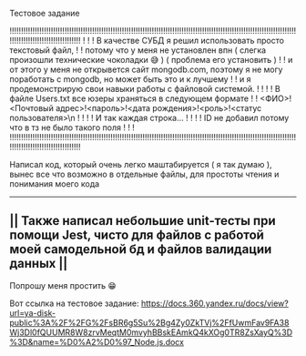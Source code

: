 Тестовое задание

!!!!!!!!!!!!!!!!!!!!!!!!!!!!!!!!!!!!!!!!!!!!!!!!!!!!!!!!!!!!!!!!!!!!!!!!!!!!!!!!!!!!!!!!!!!!!!!!!!!!!!!!!!!!!!!!!!!!!!!!!!!!!!!!!!!!!!!!!!!!!!!!!!!!!!!!!!!!
!                                                                                                                                                           !
!   В качестве СУБД я решил использовать просто текстовый файл,                                                                                             !
!   потому что у меня не установлен впн ( слегка произошли технические чоколадки 😅 ) ( проблема его установить )                                           !
!   и от этого у меня не открывется сайт mongodb.com, поэтому я не могу поработать с mongodb, но может быть это и к лучшему                                 !
!   и я продемонстрирую свои навыки работы с файловой системой.                                                                                             !
!                                                                                                                                                           !
!   В файле Users.txt все юзеры храняться в следующем формате                                                                                               !
!   <ФИО>!<Почтовый адрес>!<пароль>!<дата рождения>!<роль>!<статус пользователя>\n                                                                          ! 
!                                                                                                                                                           !
!   И так каждая строка...                                                                                                                                  !
!                                                                                                                                                           !
!   ID не добавил потому что в тз не было такого поля                                                                                                       !
!                                                                                                                                                           !
!!!!!!!!!!!!!!!!!!!!!!!!!!!!!!!!!!!!!!!!!!!!!!!!!!!!!!!!!!!!!!!!!!!!!!!!!!!!!!!!!!!!!!!!!!!!!!!!!!!!!!!!!!!!!!!!!!!!!!!!!!!!!!!!!!!!!!!!!!!!!!!!!!!!!!!!!!!!

Написал код, который очень легко маштабируется ( я так думаю ), вынес все что возможно в отдельные файлы, для простоты чтения и понимания моего кода


  ------------------------------------------------------------------------------------------------------------------------------
|| Также написал небольшие unit-тесты при помощи Jest, чисто для файлов с работой моей самодельной бд и файлов валидации данных ||
  ------------------------------------------------------------------------------------------------------------------------------
  
Попрошу меня простить 😁

Вот ссылка на тестовое задание:
https://docs.360.yandex.ru/docs/view?url=ya-disk-public%3A%2F%2FG%2FsBR6g5Su%2Bg4Zy0ZkTVj%2FfUwmFav9FA38Wj3Dl0fQUUMR8W8zrvMeqtM0mvyhBBskEAmkQ4kXOg0TR8ZsXayQ%3D%3D&name=%D0%A2%D0%97_Node.js.docx

